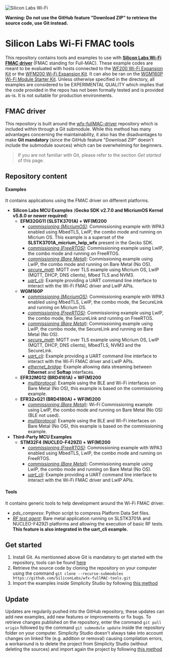 ![Silicon Labs Wi-Fi](https://prnewswire2-a.akamaihd.net/p/1893751/sp/189375100/thumbnail/entry_id/1_bxpjsgr1/def_height/400/def_width/400/version/100011/type/1)

**Warning: Do not use the GitHub feature "Download ZIP" to retrieve the source code, use Git instead.**

# Silicon Labs Wi-Fi FMAC tools

This repository contains tools and examples to use with [**Silicon Labs Wi-Fi FMAC driver**](https://github.com/SiliconLabs/wfx-fullMAC-driver) (FMAC standing for Full-MAC).
These example codes are meant to be evaluated with hosts connected to the [WF200 Wi-Fi Expansion Kit](https://www.silabs.com/products/development-tools/wireless/wi-fi/wf200-expansion-kit) or
the [WFM200 Wi-Fi Expansion Kit](https://www.silabs.com/products/development-tools/wireless/wi-fi/wfm200-expansion-kit).
It can also be ran on the [WGM160P Wi-Fi Module Starter Kit](https://www.silabs.com/products/development-tools/wireless/wi-fi/wgm160p-wifi-module-starter-kit).
Unless otherwise specified in the directory, all examples are considered to be EXPERIMENTAL QUALITY which implies that the code provided in the repos has not been formally tested and is provided as-is. It is not suitable for production environments.

## FMAC driver

This repository is built around the [wfx-fullMAC-driver](https://github.com/SiliconLabs/wfx-fullMAC-driver) repository which is included within through a Git submodule.
While this method has many advantages concerning the maintainability, it also has the disadvantages to make **Git mandatory** (since the GitHub feature "Download ZIP" doesn't include the submodule sources)
which can be overwhelming for beginners.
  
> If you are not familiar with Git, please refer to the section _Get started_ of this page.

## Repository content

#### Examples

It contains applications using the FMAC driver on different platforms.

  * **Silicon Labs MCU Examples** (**Gecko SDK v2.7.0 and MicriumOS Kernel v5.8.0 or newer required**)
    * **EFM32GG11 (SLSTK3701A) + WF(M)200**
        * [*commissioning (MicriumOS)*](./Examples/SiliconLabs/commissioning/micrium_os/SLSTK3701A/README.md): Commissioning example with WPA3 enabled using MbedTLS, LwIP, the combo mode and running on Micrium OS. This example is a superset of the **SLSTK3701A_micrium_lwip_wfx** present in the Gecko SDK.
        * [*commissioning (FreeRTOS)*](./Examples/SiliconLabs/commissioning/freeRTOS/SLSTK3701A/README.md): Commissioning example using LwIP, the combo mode and running on FreeRTOS.
        * [*commissioning (Bare Metal)*](./Examples/SiliconLabs/commissioning/bare_metal/SLSTK3701A/README.md): Commissioning example using LwIP, the combo mode and running on Bare Metal (No OS).
        * [*secure_mqtt*](./Examples/SiliconLabs/secure_mqtt/README.md): MQTT over TLS example using Micrium OS, LwIP (MQTT, DHCP, DNS clients), Mbed TLS and NVM3.
        * [*uart_cli*](./Examples/SiliconLabs/uart_cli/README.md): Example providing a UART command line interface to interact with the Wi-Fi FMAC driver and LwIP APIs.
    * **WGM160P**
        * [*commissioning (MicriumOS)*](./Examples/SiliconLabs/commissioning/micrium_os/WGM160P/README.md): Commissioning example with WPA3 enabled using MbedTLS, LwIP, the combo mode, the SecureLink and running on Micrium OS.  
        * [*commissioning (FreeRTOS)*](./Examples/SiliconLabs/commissioning/freeRTOS/WGM160P/README.md): Commissioning example using LwIP, the combo mode, the SecureLink and running on FreeRTOS.
        * [*commissioning (Bare Metal)*](./Examples/SiliconLabs/commissioning/bare_metal/WGM160P/README.md): Commissioning example using LwIP, the combo mode, the SecureLink and running on Bare Metal (No OS).
        * [*secure_mqtt*](./Examples/SiliconLabs/secure_mqtt/README.md): MQTT over TLS example using Micrium OS, LwIP (MQTT, DHCP, DNS clients), MbedTLS, NVM3 and the SecureLink.
        * [*uart_cli*](./Examples/SiliconLabs/uart_cli/README.md): Example providing a UART command line interface to interact with the Wi-Fi FMAC driver and LwIP APIs.
        *  [*ethernet_bridge*](./Examples/SiliconLabs/ethernet_bridge/README.md): Example allowing data streaming between **Ethernet** and **Softap** interfaces.
    * **EFR32MG12 (BRD4161A) + WF(M)200**
        * [*multiprotocol*](./Examples/SiliconLabs/multiprotocol/bare_metal/README.md): Example using the BLE and Wi-Fi interfaces on Bare Metal (No OS), this example is based on the commissioning example. 
    * **EFR32xG21 (BRD4180A) + WF(M)200**
        * [*commissioning (Bare Metal)*](./Examples/SiliconLabs/commissioning/bare_metal/EFR32xG21/README.md): Wi-Fi Commissioning example using LwIP, the combo mode and running on Bare Metal (No OS) (BLE not used).
        * [*multiprotocol*](./Examples/SiliconLabs/multiprotocol/bare_metal/README.md): Example using the BLE and Wi-Fi interfaces on Bare Metal (No OS), this example is based on the commissioning example.
  * **Third-Party MCU Examples**
    * **STM32F4 (NUCLEO-F429ZI) + WF(M)200**
        * [*commissioning (FreeRTOS)*](./Examples/STM32/commissioning/F429ZI_freertos/README.md): Commissioning example with WPA3 enabled using MbedTLS, LwIP, the combo mode and running on FreeRTOS.
        * [*commissioning (Bare Metal)*](./Examples/STM32/commissioning/F429ZI_bare_metal/README.md): Commissioning example using LwIP, the combo mode and running on Bare Metal (No OS).
        * [*uart_cli*](./Examples/STM32/uart_cli/README.md): Example providing a UART command line interface to interact with the Wi-Fi FMAC driver and LwIP APIs.

#### Tools

It contains generic tools to help development around the Wi-Fi FMAC driver.

  * *pds_compress*: Python script to compress Platform Data Set files.
  * [*RF test agent*](./Tools/RF_test_agent/README.md): Bare metal application running on SLSTK3701A and NUCLEO-F429ZI platforms and allowing the execution of basic RF tests. **This feature is also integrated in the uart_cli example.**

## Get started

1. Install Git. As mentionned above Git is mandatory to get started with the repository, tools can be found [here](https://git-scm.com/downloads)
2. Retrieve the source code by cloning the repository on your computer using the command `git clone --recurse-submodules https://github.com/SiliconLabs/wfx-fullMAC-tools.git`
3. Import the examples inside Simplicity Studio by following [this method](https://docs.silabs.com/wifi/wf200/content-source/getting-started/silabs/ssv4/gg11/wifi-commissioning-micriumos/getting-started#import-the-project)

## Update

Updates are regularily pushed into the GitHub repository, these updates can add new examples, add new features or improvements or fix bugs.
To retrieve changes published on the repository, enter the command `git pull origin` followed by the command `git submodule update` inside the repository folder on your computer.
Simplicity Studio doesn't always take into account changes on linked file (e.g. addition or removal) causing compilation errors, a workaround is to delete the project from Simplicity Studio (without deleting the sources)
and import again the project by following [this method](https://docs.silabs.com/wifi/wf200/content-source/getting-started/silabs/ssv4/gg11/wifi-commissioning-micriumos/getting-started#import-the-project)